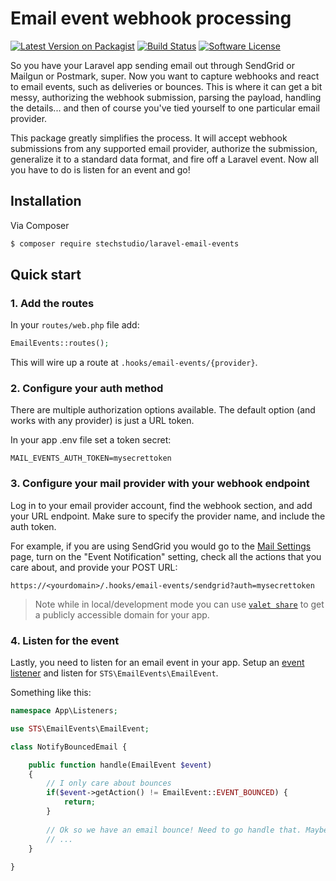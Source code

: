 # Email event webhook processing

[![Latest Version on Packagist](https://img.shields.io/packagist/v/stechstudio/laravel-email-events.svg?style=flat-square)](https://packagist.org/packages/stechstudio/laravel-email-events)
[![Build Status](https://img.shields.io/travis/stechstudio/laravel-email-events/master.svg?style=flat-square)](https://travis-ci.org/stechstudio/laravel-email-events)
[![Software License](https://img.shields.io/badge/license-MIT-brightgreen.svg?style=flat-square)](LICENSE.md)

So you have your Laravel app sending email out through SendGrid or Mailgun or Postmark, super. Now you want to capture webhooks and react to email events, such as deliveries or bounces. This is where it can get a bit messy, authorizing the webhook submission, parsing the payload, handling the details... and then of course you've tied yourself to one particular email provider.

This package greatly simplifies the process. It will accept webhook submissions from any supported email provider, authorize the submission, generalize it to a standard data format, and fire off a Laravel event. Now all you have to do is listen for an event and go!

## Installation

Via Composer

``` bash
$ composer require stechstudio/laravel-email-events
```

## Quick start

### 1. Add the routes

In your `routes/web.php` file add:

```php
EmailEvents::routes();
```

This will wire up a route at `.hooks/email-events/{provider}`. 

### 2. Configure your auth method

There are multiple authorization options available. The default option (and works with any provider) is just a URL token.

In your app .env file set a token secret:

```
MAIL_EVENTS_AUTH_TOKEN=mysecrettoken
```

### 3. Configure your mail provider with your webhook endpoint

Log in to your email provider account, find the webhook section, and add your URL endpoint. Make sure to specify the provider name, and include the auth token.

For example, if you are using SendGrid you would go to the [Mail Settings](https://app.sendgrid.com/settings/mail_settings) page, turn on the "Event Notification" setting, check all the actions that you care about, and provide your POST URL:

```
https://<yourdomain>/.hooks/email-events/sendgrid?auth=mysecrettoken
```

> Note while in local/development mode you can use [`valet share`](https://laravel.com/docs/master/valet#sharing-sites) to get a publicly accessible domain for your app.

### 4. Listen for the event

Lastly, you need to listen for an email event in your app. Setup an [event listener](https://laravel.com/docs/master/events#defining-listeners) and listen for `STS\EmailEvents\EmailEvent`.

Something like this:

```php
namespace App\Listeners;

use STS\EmailEvents\EmailEvent;

class NotifyBouncedEmail {

    public function handle(EmailEvent $event)
    {
        // I only care about bounces
        if($event->getAction() != EmailEvent::EVENT_BOUNCED) {
            return;
        } 
        
        // Ok so we have an email bounce! Need to go handle that. Maybe notify us on Slack?
        // ...
    }
    
}
```